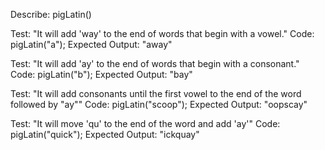 Describe: pigLatin()

Test: "It will add 'way' to the end of words that begin with a vowel."
Code: pigLatin("a");
Expected Output: "away"

Test: "It will add 'ay' to the end of words that begin with a consonant."
Code: pigLatin("b");
Expected Output: "bay"

Test: "It will add consonants until the first vowel to the end of the word followed by "ay""
Code: pigLatin("scoop");
Expected Output: "oopscay"

Test: "It will move 'qu' to the end of the word and add 'ay'"
Code: pigLatin("quick");
Expected Output: "ickquay"
